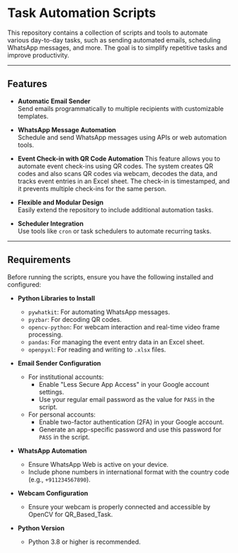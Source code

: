 # Task Automation Scripts

This repository contains a collection of scripts and tools to automate various day-to-day tasks, such as sending automated emails, scheduling WhatsApp messages, and more. The goal is to simplify repetitive tasks and improve productivity.

---

## Features

- **Automatic Email Sender**  
  Send emails programmatically to multiple recipients with customizable templates.
  
- **WhatsApp Message Automation**  
  Schedule and send WhatsApp messages using APIs or web automation tools.

- **Event Check-in with QR Code Automation**
This feature allows you to automate event check-ins using QR codes. The system creates QR codes and also scans QR codes via webcam, decodes the data, and tracks event entries in an Excel sheet. The check-in is timestamped, and it prevents multiple check-ins for the same person.
  
- **Flexible and Modular Design**  
  Easily extend the repository to include additional automation tasks.
  
- **Scheduler Integration**  
  Use tools like `cron` or task schedulers to automate recurring tasks.

---

## Requirements

Before running the scripts, ensure you have the following installed and configured:

- **Python Libraries to Install**  
  - `pywhatkit`: For automating WhatsApp messages.
  - `pyzbar`: For decoding QR codes.
  - `opencv-python`: For webcam interaction and real-time video frame processing.
  - `pandas`: For managing the event entry data in an Excel sheet.
  - `openpyxl`: For reading and writing to `.xlsx` files.

- **Email Sender Configuration**  
  - For institutional accounts:  
    - Enable "Less Secure App Access" in your Google account settings.  
    - Use your regular email password as the value for `PASS` in the script.  
  - For personal accounts:  
    - Enable two-factor authentication (2FA) in your Google account.  
    - Generate an app-specific password and use this password for `PASS` in the script.  

- **WhatsApp Automation**  
  - Ensure WhatsApp Web is active on your device.  
  - Include phone numbers in international format with the country code (e.g., `+911234567890`).

- **Webcam Configuration**  
  - Ensure your webcam is properly connected and accessible by OpenCV for QR_Based_Task.

- **Python Version**  
  - Python 3.8 or higher is recommended.  
